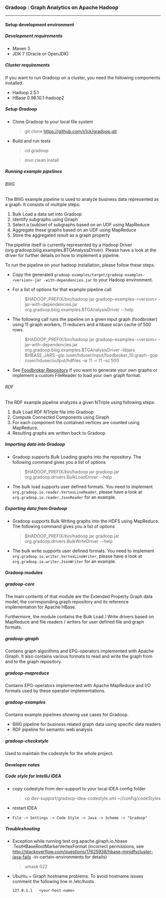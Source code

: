 ### Gradoop : Graph Analytics on Apache Hadoop
***

#### Setup development environment

##### Development requirements

* Maven 3
* JDK 7 (Oracle or OpenJDK)

##### Cluster requirements

If you want to run Gradoop on a cluster, you need the following components
installed.

*   Hadoop 2.5.1
*   HBase 0.98.10.1-hadoop2

##### Setup Gradoop

* Clone Gradoop to your local file system

    > git clone https://github.com/s1ck/gradoop.git
    
* Build and run tests

    > cd gradoop
    
    > mvn clean install

##### Running example pipelines

###### BIIIG

The BIIIG example pipeline is used to analyze business data represented as a graph.
It consists of multiple steps:

1.  Bulk Load a data set into Gradoop
2.  Identify subgraphs using Giraph
3.  Select a (sub)set of subgraphs based on an UDF using MapReduce
4.  Aggregate these graphs based on an UDF using MapReduce
5.  Store the aggregated result as a graph property

The pipeline itself is currently represented by a Hadoop Driver
(org.gradoop.biiig.examples.BTGAnalysisDriver). Please have a look at the driver
for further details on how to implement a pipeline.

To run the pipeline on your hadoop installation, please follow these steps.

*   Copy the generated `gradoop-examples/target/gradoop-examples-<version>-jar
-with-dependencies.jar`
    to your Hadoop environment.

*   For a list of options for that example pipeline call

    > $HADOOP_PREFIX/bin/hadoop jar gradoop-examples-&lt;version&gt;
    -jar-with-dependencies.jar org.gradoop.biiig.examples.BTGAnalysisDriver --help

*   The following call runs the pipeline on a given input graph (foodbroker) using 11 giraph workers, 11 reducers and a hbase scan cache of 500 rows.

    > $HADOOP_PREFIX/bin/hadoop jar gradoop-examples-&lt;version&gt; 
    -jar-with-dependencies.jar org.gradoop.biiig.examples.BTGAnalysisDriver -libjars $HBASE_JARS -gip /user/hduser/input/foodbroker_10.graph -gop /user/hduser/output/hdfiles -w 11 -r 11 -sc 500

*   See [Foodbroker Repository](https://github.com/dbs-leipzig/foodbroker) if you want to generate your
    own graphs or implement a custom FileReader to load your own graph format.
    
###### RDF

The RDF example pipeline analyzes a given NTriple using following steps:

1. Bulk Load RDF NTriple file into Gradoop
2. Compute Connected Components using Giraph
3. For each component the contained vertices are counted using MapReduce.
4. Resulting graphs are written back to Gradoop


##### Importing data into Gradoop

*   Gradoop supports Bulk Loading graphs into the repository. The following
    command gives you a list of options

    > $HADOOP_PREFIX/bin/hadoop jar gradoop.jar org.gradoop.drivers.BulkLoadDriver --help

*   The bulk load supports user defined formats. You need to implement
    `org.gradoop.io.reader.VertexLineReader`, please have a look at
    `org.gradoop.io.reader.JsonReader` for an example.

##### Exporting data from Gradoop

*   Gradoop supports Bulk Writing graphs into the HDFS using MapReduce. The
    following command gives you a list of options

    > $HADOOP_PREFIX/bin/hadoop jar gradoop.jar org.gradoop.drivers.BulkWriteDriver --help

*   The bulk write supports user defined formats. You need to implement
    `org.gradoop.io.writer.VertexLineWriter`, please have a look at
    `org.gradoop.io.writer.JsonWriter` for an example.

#### Gradoop modules

##### gradoop-core

The main contents of that module are the Extended Property Graph data
model, the corresponding graph repository and its reference implementation for
Apache HBase.

Furthermore, the module contains the Bulk Load / Write drivers based on
MapReduce and file readers / writers for user defined file and graph formats.

##### gradoop-giraph

Contains graph algorithms and EPG-operators implemented with Apache Giraph. It
also contains various formats to read and write the graph from and to the
graph repository.

##### gradoop-mapreduce

Contains EPG-operators implemented with Apache MapReduce and I/O formats used
by these operator implementations.

##### gradoop-examples

Contains example pipelines showing use cases for Gradoop. 

*   BIIIG pipeline for business related graph data using specific data readers
*   RDF pipeline for semantic web analysis

##### gradoop-checkstyle

Used to maintain the codestyle for the whole project.

#### Developer notes

##### Code style for IntelliJ IDEA

*   copy codestyle from dev-support to your local IDEA config folder

    > cp dev-support/gradoop-idea-codestyle.xml ~/<your IDEA folder>/config/codeStyles

*   restart IDEA

*   `File -> Settings -> Code Style -> Java -> Scheme -> "Gradoop"`
    
##### Troubleshooting

* Exception while running test org.apache.giraph.io.hbase
.TestHBaseRootMarkerVertexFormat (incorrect permissions, see
http://stackoverflow.com/questions/17625938/hbase-minidfscluster-java-fails
-in-certain-environments for details)

    > umask 022

* Ubuntu + Giraph hostname problems. To avoid hostname issues comment the
following line in /etc/hosts

    `127.0.1.1   <your-host-name>`




